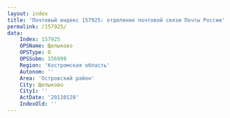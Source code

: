 ```yaml
---
layout: index
title: 'Почтовый индекс 157925: отделение почтовой связи Почты России'
permalink: /157925/
data:
    Index: 157925
    OPSName: Щелыково
    OPSType: О
    OPSSubm: 156999
    Region: 'Костромская область'
    Autonom: ''
    Area: 'Островский район'
    City: Щелыково
    City1: ''
    ActDate: '20110128'
    IndexOld: ''
---
```

